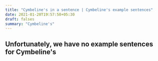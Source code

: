```yaml
---
title: "Cymbeline's in a sentence | Cymbeline's example sentences"
date: 2021-01-20T19:57:50+05:30
draft: falses
summary: "Cymbeline's"
---
```

## Unfortunately, we have no example sentences for Cymbeline's                 
